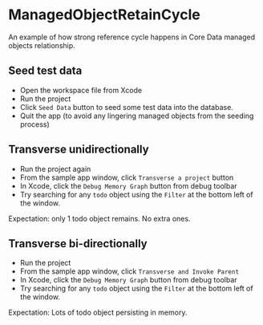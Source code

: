 # ManagedObjectRetainCycle
An example of how strong reference cycle happens in Core Data managed objects relationship.

## Seed test data
- Open the workspace file from Xcode
- Run the project
- Click `Seed Data` button to seed some test data into the database.
- Quit the app (to avoid any lingering managed objects from the seeding process)

## Transverse unidirectionally
- Run the project again
- From the sample app window, click `Transverse a project` button
- In Xcode, click the `Debug Memory Graph` button from debug toolbar
- Try searching for any `todo` object using the `Filter` at the bottom left of the window.

Expectation: only 1 todo object remains. No extra ones.

## Transverse bi-directionally
- Run the project
- From the sample app window, click `Transverse and Invoke Parent`
- In Xcode, click the `Debug Memory Graph` button from debug toolbar
- Try searching for any `todo` object using the `Filter` at the bottom left of the window.

Expectation: Lots of todo object persisting in memory.
